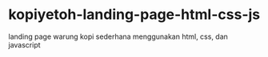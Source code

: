 # kopiyetoh-landing-page-html-css-js

landing page warung kopi sederhana menggunakan html, css, dan javascript
